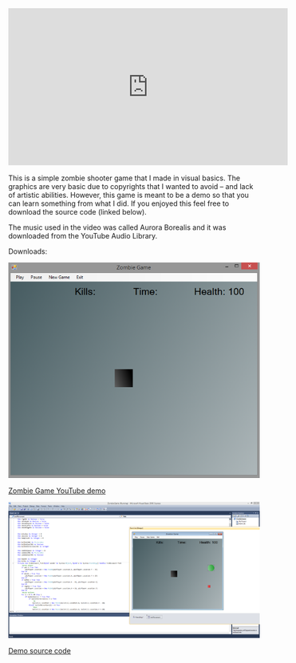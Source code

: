 <iframe width="560" height="315" src="https://www.youtube.com/embed/KC9zrgMt1FA" frameborder="0" allow="autoplay; encrypted-media" allowfullscreen></iframe>

This is a simple zombie shooter game that I made in visual basics. The graphics
are very basic due to copyrights that I wanted to avoid – and lack of artistic
abilities. However, this game is meant to be a demo so that you can learn
something from what I did. If you enjoyed this feel free to download the source
code (linked below).

The music used in the video was called Aurora Borealis and it was downloaded
from the YouTube Audio Library.

Downloads:

![](media/d3f05acc1973ea938920407511c28bff.png)

[Zombie Game YouTube demo](http://jrtechs.net/download/214/)

![](media/09d34d523359111041accf89c82fd6c2.png)

[Demo source code](http://jrtechs.net/download/211/)
